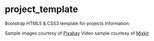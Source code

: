 # project_template
Bootstrap HTML5 &amp; CSS3 template for projects information.

Sample images courtesy of <a href="https://pixabay.com/">Pixabay</a>
Video sample courtesy of <a href="https://mixkit.co/">Mixkit</a>